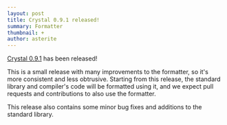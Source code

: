```yaml
---
layout: post
title: Crystal 0.9.1 released!
summary: Formatter
thumbnail: +
author: asterite
---
```


[Crystal 0.9.1](https://github.com/manastech/crystal/releases/tag/0.9.1) has been released!

This is a small release with many improvements to the formatter, so it's more consistent and less obtrusive.
Starting from this release, the standard library and compiler's code will be formatted using it, and we expect
pull requests and contributions to also use the formatter.

This release also contains some minor bug fixes and additions to the standard library.